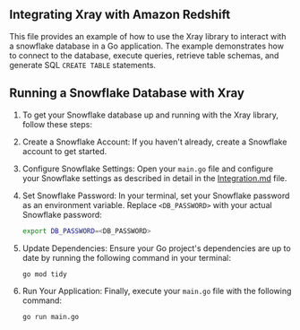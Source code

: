 ## Integrating Xray with Amazon Redshift

This file provides an example of how to use the Xray library to interact with a snowflake database in a Go application. The example demonstrates how to connect to the database, execute queries, retrieve table schemas, and generate SQL `CREATE TABLE` statements.




## Running a Snowflake Database with Xray

1. To get your Snowflake database up and running with the Xray library, follow these steps:

2. Create a Snowflake Account: If you haven't already, create a Snowflake account to get started.

3. Configure Snowflake Settings: Open your `main.go` file and configure your Snowflake settings as described in detail in the [Integration.md](https://github.com/yindia/xray/tree/main/example/snowflake/integration.md) file.

4. Set Snowflake Password: In your terminal, set your Snowflake password as an environment variable. Replace `<DB_PASSWORD>` with your actual Snowflake password:


    ```bash
    export DB_PASSWORD=<DB_PASSWORD>
    ```

5. Update Dependencies: Ensure your Go project's dependencies are up to date by running the following command in your terminal:
   
    ```
    go mod tidy
    ```

6. Run Your Application: Finally, execute your `main.go` file with the following command:

    ```
    go run main.go

